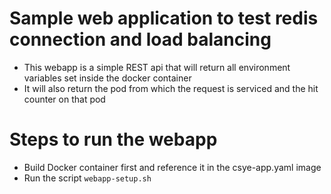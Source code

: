 # Sample web application to test redis connection and load balancing
- This webapp is a simple REST api that will return all environment variables set inside the docker container
- It will also return the pod from which the request is serviced and the hit counter on that pod

# Steps to run the webapp
- Build Docker container first and reference it in the csye-app.yaml image
- Run the script `webapp-setup.sh`
